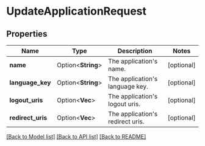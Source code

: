 # UpdateApplicationRequest

## Properties

Name | Type | Description | Notes
------------ | ------------- | ------------- | -------------
**name** | Option<**String**> | The application's name. | [optional]
**language_key** | Option<**String**> | The application's language key. | [optional]
**logout_uris** | Option<**Vec<String>**> | The application's logout uris. | [optional]
**redirect_uris** | Option<**Vec<String>**> | The application's redirect uris. | [optional]

[[Back to Model list]](../README.md#documentation-for-models) [[Back to API list]](../README.md#documentation-for-api-endpoints) [[Back to README]](../README.md)


